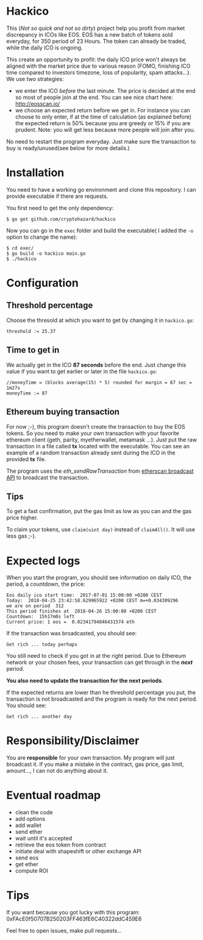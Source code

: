 # Hackico
This (*Not so quick and not so dirty*) project help you profit from market discrepancy in ICOs like EOS. EOS has a new batch of tokens sold everyday, for 350 period of 23 Hours. The token can already be traded, while the daily ICO is ongoing.

This create an opportunity to profit: the daily ICO price won't always be aligned with the market price due to various reason (FOMO, finishing ICO time compared to investors timezone, loss of popularity, spam attacks...).
We use two strategies:
* we enter the ICO *before* the last minute. The price is decided at the end so most of people join at the end. You can see nice chart here: http://eosscan.io/
* we choose an expected return before we get in. For instance you can choose to only enter, if at the time of calculation (as explained before) the expected return is 50% because you are greedy or 15% if you are prudent. Note: you will get less because more people will join after you.

No need to restart the program everyday. Just make sure the transaction to buy is ready/unused(see below for more details.)
# Installation
You need to have a working go environment and clone this repository. I can provide executable if there are requests.

You first need to get the only dependency:
```
$ go get github.com/cryptohazard/hackico
```

Now you can go in the ```exec``` folder and build the executable( I added the ```-o``` option to change the name):
```
$ cd exec/
$ go build -o hackico main.go
$ ./hackico
```
# Configuration

## Threshold percentage
Choose the thresold at which you want to get by changing it in ```hackico.go```:
```
threshold := 25.37
```

## Time to get in
We actually get in the ICO **87 seconds** before the end. Just change this value if you want to get earlier or later in the file ```hackico.go```:
```
//moneyTime = (blocks average(15) * 5) rounded for margin = 87 sec = 1m27s
moneyTime := 87
```

## Ethereum buying transaction
For now ;-), this program doesn't create the transaction to buy the EOS tokens. So you need to make your own transaction with your favorite ethereum client (geth, parity, myetherwallet, metamask ...).
Just put the raw transaction in a file called **tx** located with the executable. You can see an example of a random transaction already sent during the ICO in the provided **tx** file.

The program uses the *eth_sendRawTransaction* from [etherscan broadcast API](https://etherscan.io/pushTx) to broadcast the transaction.

## Tips
To get a fast confirmation, put the gas limit as low as you can and the gas price higher.

To claim your tokens, use ```claim(uint day)``` instead of ```claimAll()```. It will use less gas ;-).

# Expected logs
When you start the program, you should see information on daily ICO, the period, a countdown, the price:
```
Eos daily ico start time:  2017-07-01 15:00:00 +0200 CEST
Today:  2018-04-25 23:42:58.629965922 +0200 CEST m=+0.034309296
we are on period  312
This period finishes at  2018-04-26 15:00:00 +0200 CEST
Countdown:  15h17m0s left
Current price: 1 eos =  0.02341794846431574 eth
```

If the transaction was broadcasted, you should see:
```
Get rich ... today perhaps
```
You still need to check if you got in at the right period. Due to Ethereum network or your chosen fees, your transaction can get through in the ***next*** period.

**You also need to update the transaction for the next periods**.

If the expected returns are lower than he threshold percentage you put, the transaction is not broadcasted and the program is ready for the next period. You should see:
```
Get rich ... another day
```


# Responsibility/Disclaimer

You are **responsible** for your own transaction. My program will just broadcast it. If you make a mistake in the contract, gas price, gas limit, amount..., I can not do anything about it.

# Eventual roadmap

* clean the code
* add options
* add wallet
* send ether
* wait until it's accepted
* retrieve the eos token from contract
* initiate deal with shapeshift or other exchange API
* send eos
* get ether
* compute ROI


# Tips
If you want because you got lucky with this program:
0xFAcE0f50707B250203FF463fE6C40322ddC459E6

Feel free to open issues, make pull requests...
